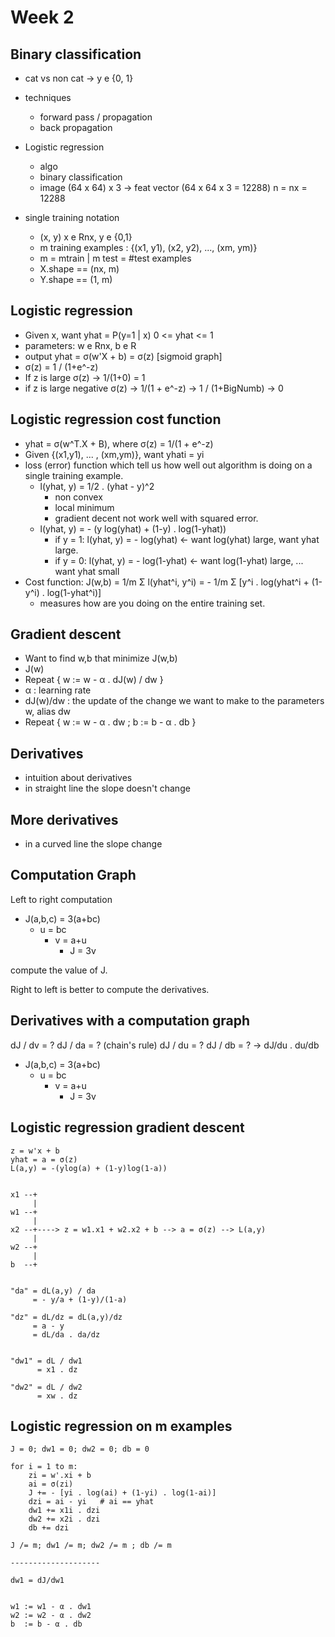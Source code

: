 # Week 2

## Binary classification


- cat vs non cat -> y e {0, 1}
- techniques
    - forward pass / propagation
    - back propagation
- Logistic regression
    - algo
    - binary classification
    - image (64 x 64) x 3 -> feat vector (64 x 64 x 3 = 12288) n = nx = 12288

- single training notation
    - (x, y) x e Rnx, y e {0,1}
    - m training examples : {(x1, y1), (x2, y2), ..., (xm, ym)}
    - m = mtrain | m test = #test examples
    - X.shape == (nx, m)
    - Y.shape == (1, m)

## Logistic regression

- Given x, want yhat = P(y=1 | x) 0 <= yhat <= 1
- parameters: w e Rnx, b e R
- output yhat = σ(w'X + b)  = σ(z) [sigmoid graph]
- σ(z) = 1 / (1+e^-z)
- If z is large σ(z) -> 1/(1+0) = 1
- if z is large negative σ(z) -> 1/(1 + e^-z) -> 1 / (1+BigNumb) -> 0

## Logistic regression cost function


- yhat = σ(w^T.X + B), where σ(z) = 1/(1 + e^-z)
- Given {(x1,y1), ... , (xm,ym)}, want yhati = yi
- loss (error) function which tell us how well out algorithm is doing on a single training example.
    - l(yhat, y) = 1/2 . (yhat - y)^2
        - non convex
        - local minimum
        - gradient decent not work well with squared error.
    - l(yhat, y) = - (y log(yhat) + (1-y) . log(1-yhat))
        - if y = 1: l(yhat, y) = - log(yhat) <- want log(yhat) large, want yhat large.
        - if y = 0: l(yhat, y) = - log(1-yhat) <- want log(1-yhat) large, ... want yhat small
- Cost function: J(w,b) = 1/m Σ l(yhat^i, y^i) = - 1/m Σ [y^i . log(yhat^i + (1-y^i) . log(1-yhat^i)]
    - measures how are you doing on the entire training set.

## Gradient descent

- Want to find w,b that minimize J(w,b)
- J(w)
- Repeat { w := w - α . dJ(w) / dw }
- α : learning rate
- dJ(w)/dw : the update of the change we want to make to the parameters w, alias dw
- Repeat { w := w - α . dw ; b := b - α . db }


## Derivatives

- intuition about derivatives
- in straight line the slope doesn't change

## More derivatives

- in a curved line the slope change


## Computation Graph

Left to right computation

- J(a,b,c) = 3(a+bc)
    - u = bc
        - v = a+u
            - J = 3v

compute the value of J.

Right to left is better to compute the derivatives.

## Derivatives with a computation graph

dJ / dv = ?
dJ / da = ? (chain's rule)
dJ / du = ?
dJ / db = ? -> dJ/du . du/db

- J(a,b,c) = 3(a+bc)
    - u = bc
        - v = a+u
            - J = 3v


## Logistic regression gradient descent

```
z = w'x + b
yhat = a = σ(z)
L(a,y) = -(ylog(a) + (1-y)log(1-a))


x1 --+
     |
w1 --+
     |
x2 --+----> z = w1.x1 + w2.x2 + b --> a = σ(z) --> L(a,y)
     |
w2 --+
     |
b  --+


"da" = dL(a,y) / da
     = - y/a + (1-y)/(1-a)

"dz" = dL/dz = dL(a,y)/dz
     = a - y
     = dL/da . da/dz


"dw1" = dL / dw1
      = x1 . dz

"dw2" = dL / dw2
      = xw . dz

```

## Logistic regression on m examples


```
J = 0; dw1 = 0; dw2 = 0; db = 0

for i = 1 to m:
    zi = w'.xi + b
    ai = σ(zi)
    J += - [yi . log(ai) + (1-yi) . log(1-ai)]
    dzi = ai - yi   # ai == yhat
    dw1 += x1i . dzi
    dw2 += x2i . dzi
    db += dzi

J /= m; dw1 /= m; dw2 /= m ; db /= m

--------------------

dw1 = dJ/dw1


w1 := w1 - α . dw1
w2 := w2 - α . dw2
b  := b - α . db
```


